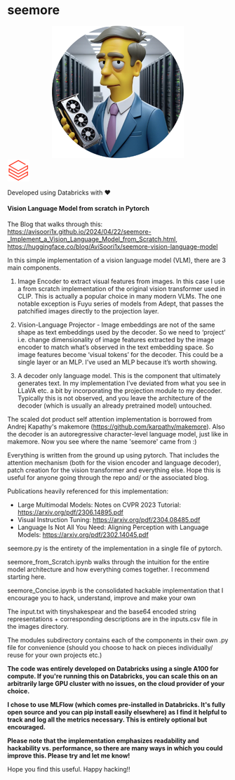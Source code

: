 # seemore

<div align="center">
    <img src="images/seemorelogo.png" width="300"/>
</div>


<a href="https://www.databricks.com/product/machine-learning">
    <img src="https://raw.githubusercontent.com/AviSoori1x/makeMoE/main/images/databricks.png" width="50px" height="auto">
</a>
<br>

<span>Developed using Databricks with ❤️</span>

#### Vision Language Model from scratch in Pytorch

The Blog that walks through this: https://avisoori1x.github.io/2024/04/22/seemore-_Implement_a_Vision_Language_Model_from_Scratch.html, 
https://huggingface.co/blog/AviSoori1x/seemore-vision-language-model

In this simple implementation of a vision language model (VLM), there are 3 main components. 

1. Image Encoder to extract visual features from images. In this case I use a from scratch implementation of the original vision transformer used in CLIP. This is actually a popular choice in many modern VLMs. The one notable exception is Fuyu series of models from Adept, that passes the patchified images directly to the projection layer.
   
2. Vision-Language Projector - Image embeddings are not of the same shape as text embeddings used by the decoder. So we need to ‘project’ i.e. change dimensionality of image features extracted by the image encoder to match what’s observed in the text embedding space. So image features become ‘visual tokens’ for the decoder. This could be a single layer or an MLP. I’ve used an MLP because it’s worth showing.

3. A decoder only language model. This is the component that ultimately generates text. In my implementation I’ve deviated from what you see in LLaVA etc. a bit by incorporating the projection module to my decoder. Typically this is not observed, and you leave the architecture of the decoder (which is usually an already pretrained model) untouched.

The scaled dot product self attention implementation is borrowed from Andrej Kapathy's makemore (https://github.com/karpathy/makemore). Also the decoder is an autoregressive character-level language model, just like in makemore. Now you see where the name 'seemore' came from :)

Everything is written from the ground up using pytorch. That includes the attention mechanism (both for the vision encoder and language decoder), patch creation for the vision transformer and everything else. Hope this is useful for anyone going through the repo and/ or the associated blog.

Publications heavily referenced for this implementation: 
- Large Multimodal Models: Notes on CVPR 2023 Tutorial: https://arxiv.org/pdf/2306.14895.pdf
- Visual Instruction Tuning: https://arxiv.org/pdf/2304.08485.pdf
- Language Is Not All You Need: Aligning Perception with Language Models: https://arxiv.org/pdf/2302.14045.pdf

seemore.py is the entirety of the implementation in a single file of pytorch.

seemore_from_Scratch.ipynb walks through the intuition for the entire model architecture and how everything comes together. I recommend starting here.

seemore_Concise.ipynb is the consolidated hackable implementation that I encourage you to hack, understand, improve and make your own

The input.txt with tinyshakespear and the base64 encoded string representations + corresponding descriptions are in the inputs.csv file in the images directory.

The modules subdirectory contains each of the components in their own .py file for convenience (should you choose to hack on pieces individually/ reuse for your own projects etc.)   

**The code was entirely developed on Databricks using a single A100 for compute. If you're running this on Databricks, you can scale this on an arbitrarily large GPU cluster with no issues, on the cloud provider of your choice.**

**I chose to use MLFlow (which comes pre-installed in Databricks. It's fully open source and you can pip install easily elsewhere) as I find it helpful to track and log all the metrics necessary. This is entirely optional but encouraged.**

**Please note that the implementation emphasizes readability and hackability vs. performance, so there are many ways in which you could improve this. Please try and let me know!**

Hope you find this useful. Happy hacking!!
